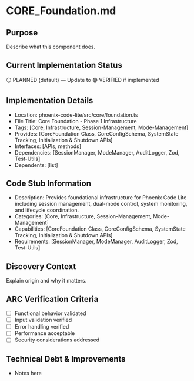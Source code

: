 # CORE_Foundation.md

## Purpose
Describe what this component does.

## Current Implementation Status
⚪ PLANNED (default) — Update to 🟢 VERIFIED if implemented

## Implementation Details
- Location: phoenix-code-lite/src/core/foundation.ts
- File Title: Core Foundation - Phase 1 Infrastructure
- Tags: [Core, Infrastructure, Session-Management, Mode-Management]
- Provides: [CoreFoundation Class, CoreConfigSchema, SystemState Tracking, Initialization & Shutdown APIs]
- Interfaces: [APIs, methods]
- Dependencies: [SessionManager, ModeManager, AuditLogger, Zod, Test-Utils]
- Dependents: [list]

## Code Stub Information
- Description: Provides foundational infrastructure for Phoenix Code Lite including session management, dual-mode control, system monitoring, and lifecycle coordination.
- Categories: [Core, Infrastructure, Session-Management, Mode-Management]
- Capabilities: [CoreFoundation Class, CoreConfigSchema, SystemState Tracking, Initialization & Shutdown APIs]
- Requirements: [SessionManager, ModeManager, AuditLogger, Zod, Test-Utils]

## Discovery Context
Explain origin and why it matters.

## ARC Verification Criteria
- [ ] Functional behavior validated
- [ ] Input validation verified
- [ ] Error handling verified
- [ ] Performance acceptable
- [ ] Security considerations addressed

## Technical Debt & Improvements
- Notes here

